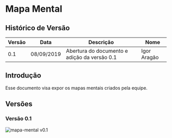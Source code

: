 # Mapa Mental

## Histórico de Versão

|Versão|Data|Descrição|Nome|
|---|---|---|---|
|0.1|08/09/2019|Abertura do documento e adição da versão 0.1|Igor Aragão|

## Introdução

Esse documento visa expor os mapas mentais criados pela equipe.

## Versões

### Versão 0.1

![mapa-mental v0.1](https://imgur.com/hRi9Lot.png)  
